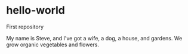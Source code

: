 # hello-world
First repository

My name is Steve, and I've got a wife, a dog, a house, and gardens. We grow organic vegetables and flowers.
